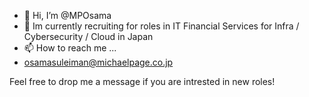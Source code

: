 - 👋 Hi, I’m @MPOsama
- 👀 Im currently recruiting for roles in IT Financial Services for Infra / Cybersecurity / Cloud in Japan
- 📫 How to reach me ...
- osamasuleiman@michaelpage.co.jp

Feel free to drop me a message if you are intrested in new roles! 

<!---
MPOsama/MPOsama is a ✨ special ✨ repository because its `README.md` (this file) appears on your GitHub profile.
You can click the Preview link to take a look at your changes.
--->
